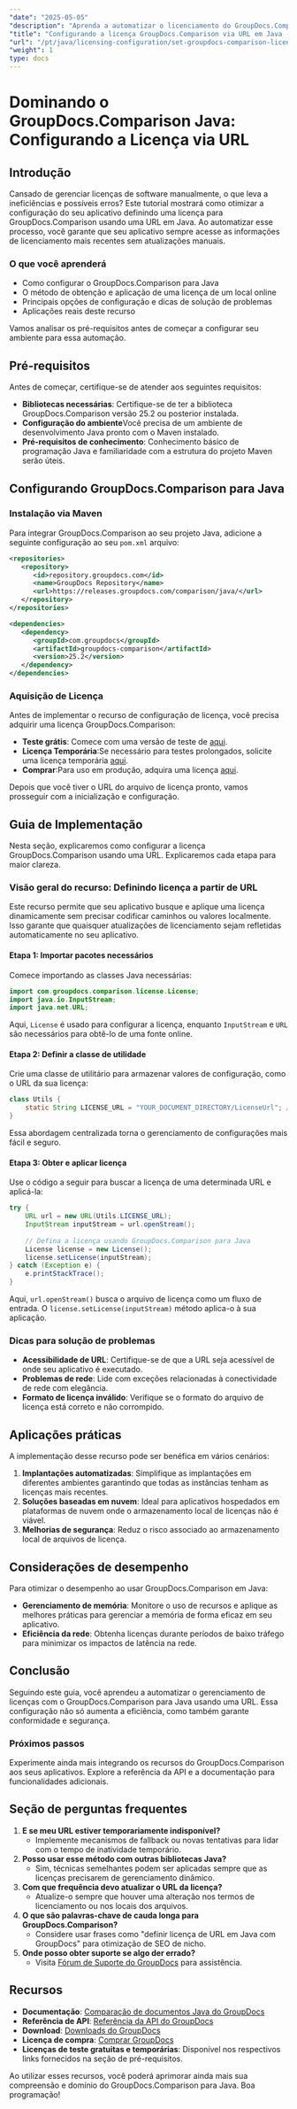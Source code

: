```yaml
---
"date": "2025-05-05"
"description": "Aprenda a automatizar o licenciamento do GroupDocs.Comparison usando uma URL em Java. Simplifique sua configuração e garanta licenças sempre atualizadas."
"title": "Configurando a licença GroupDocs.Comparison via URL em Java - Simplificando a automação de licenciamento"
"url": "/pt/java/licensing-configuration/set-groupdocs-comparison-license-url-java/"
"weight": 1
type: docs
---
```

# Dominando o GroupDocs.Comparison Java: Configurando a Licença via URL

## Introdução

Cansado de gerenciar licenças de software manualmente, o que leva a ineficiências e possíveis erros? Este tutorial mostrará como otimizar a configuração do seu aplicativo definindo uma licença para GroupDocs.Comparison usando uma URL em Java. Ao automatizar esse processo, você garante que seu aplicativo sempre acesse as informações de licenciamento mais recentes sem atualizações manuais.

### O que você aprenderá
- Como configurar o GroupDocs.Comparison para Java
- O método de obtenção e aplicação de uma licença de um local online
- Principais opções de configuração e dicas de solução de problemas
- Aplicações reais deste recurso

Vamos analisar os pré-requisitos antes de começar a configurar seu ambiente para essa automação.

## Pré-requisitos
Antes de começar, certifique-se de atender aos seguintes requisitos:

- **Bibliotecas necessárias**: Certifique-se de ter a biblioteca GroupDocs.Comparison versão 25.2 ou posterior instalada.
- **Configuração do ambiente**Você precisa de um ambiente de desenvolvimento Java pronto com o Maven instalado.
- **Pré-requisitos de conhecimento**: Conhecimento básico de programação Java e familiaridade com a estrutura do projeto Maven serão úteis.

## Configurando GroupDocs.Comparison para Java

### Instalação via Maven
Para integrar GroupDocs.Comparison ao seu projeto Java, adicione a seguinte configuração ao seu `pom.xml` arquivo:

```xml
<repositories>
   <repository>
      <id>repository.groupdocs.com</id>
      <name>GroupDocs Repository</name>
      <url>https://releases.groupdocs.com/comparison/java/</url>
   </repository>
</repositories>

<dependencies>
   <dependency>
      <groupId>com.groupdocs</groupId>
      <artifactId>groupdocs-comparison</artifactId>
      <version>25.2</version>
   </dependency>
</dependencies>
```

### Aquisição de Licença
Antes de implementar o recurso de configuração de licença, você precisa adquirir uma licença GroupDocs.Comparison:
- **Teste grátis**: Comece com uma versão de teste de [aqui](https://releases.groupdocs.com/comparison/java/).
- **Licença Temporária**:Se necessário para testes prolongados, solicite uma licença temporária [aqui](https://purchase.groupdocs.com/temporary-license/).
- **Comprar**:Para uso em produção, adquira uma licença [aqui](https://purchase.groupdocs.com/buy).

Depois que você tiver o URL do arquivo de licença pronto, vamos prosseguir com a inicialização e configuração.

## Guia de Implementação
Nesta seção, explicaremos como configurar a licença GroupDocs.Comparison usando uma URL. Explicaremos cada etapa para maior clareza.

### Visão geral do recurso: Definindo licença a partir de URL
Este recurso permite que seu aplicativo busque e aplique uma licença dinamicamente sem precisar codificar caminhos ou valores localmente. Isso garante que quaisquer atualizações de licenciamento sejam refletidas automaticamente no seu aplicativo.

#### Etapa 1: Importar pacotes necessários
Comece importando as classes Java necessárias:

```java
import com.groupdocs.comparison.license.License;
import java.io.InputStream;
import java.net.URL;
```
Aqui, `License` é usado para configurar a licença, enquanto `InputStream` e `URL` são necessários para obtê-lo de uma fonte online.

#### Etapa 2: Definir a classe de utilidade
Crie uma classe de utilitário para armazenar valores de configuração, como o URL da sua licença:

```java
class Utils {
    static String LICENSE_URL = "YOUR_DOCUMENT_DIRECTORY/LicenseUrl"; // Substituir pelo caminho real da URL da licença
}
```
Essa abordagem centralizada torna o gerenciamento de configurações mais fácil e seguro.

#### Etapa 3: Obter e aplicar licença
Use o código a seguir para buscar a licença de uma determinada URL e aplicá-la:

```java
try {
    URL url = new URL(Utils.LICENSE_URL);
    InputStream inputStream = url.openStream();
    
    // Defina a licença usando GroupDocs.Comparison para Java
    License license = new License();
    license.setLicense(inputStream);
} catch (Exception e) {
    e.printStackTrace();
}
```
Aqui, `url.openStream()` busca o arquivo de licença como um fluxo de entrada. O `license.setLicense(inputStream)` método aplica-o à sua aplicação.

### Dicas para solução de problemas
- **Acessibilidade de URL**: Certifique-se de que a URL seja acessível de onde seu aplicativo é executado.
- **Problemas de rede**: Lide com exceções relacionadas à conectividade de rede com elegância.
- **Formato de licença inválido**: Verifique se o formato do arquivo de licença está correto e não corrompido.

## Aplicações práticas
A implementação desse recurso pode ser benéfica em vários cenários:
1. **Implantações automatizadas**: Simplifique as implantações em diferentes ambientes garantindo que todas as instâncias tenham as licenças mais recentes.
2. **Soluções baseadas em nuvem**: Ideal para aplicativos hospedados em plataformas de nuvem onde o armazenamento local de licenças não é viável.
3. **Melhorias de segurança**: Reduz o risco associado ao armazenamento local de arquivos de licença.

## Considerações de desempenho
Para otimizar o desempenho ao usar GroupDocs.Comparison em Java:
- **Gerenciamento de memória**: Monitore o uso de recursos e aplique as melhores práticas para gerenciar a memória de forma eficaz em seu aplicativo.
- **Eficiência da rede**: Obtenha licenças durante períodos de baixo tráfego para minimizar os impactos de latência na rede.

## Conclusão
Seguindo este guia, você aprendeu a automatizar o gerenciamento de licenças com o GroupDocs.Comparison para Java usando uma URL. Essa configuração não só aumenta a eficiência, como também garante conformidade e segurança.

### Próximos passos
Experimente ainda mais integrando os recursos do GroupDocs.Comparison aos seus aplicativos. Explore a referência da API e a documentação para funcionalidades adicionais.

## Seção de perguntas frequentes
1. **E se meu URL estiver temporariamente indisponível?**
   - Implemente mecanismos de fallback ou novas tentativas para lidar com o tempo de inatividade temporário.
2. **Posso usar esse método com outras bibliotecas Java?**
   - Sim, técnicas semelhantes podem ser aplicadas sempre que as licenças precisarem de gerenciamento dinâmico.
3. **Com que frequência devo atualizar o URL da licença?**
   - Atualize-o sempre que houver uma alteração nos termos de licenciamento ou nos locais dos arquivos.
4. **O que são palavras-chave de cauda longa para GroupDocs.Comparison?**
   - Considere usar frases como "definir licença de URL em Java com GroupDocs" para otimização de SEO de nicho.
5. **Onde posso obter suporte se algo der errado?**
   - Visita [Fórum de Suporte do GroupDocs](https://forum.groupdocs.com/c/comparison) para assistência.

## Recursos
- **Documentação**: [Comparação de documentos Java do GroupDocs](https://docs.groupdocs.com/comparison/java/)
- **Referência de API**: [Referência da API do GroupDocs](https://reference.groupdocs.com/comparison/java/)
- **Download**: [Downloads do GroupDocs](https://releases.groupdocs.com/comparison/java/)
- **Licença de compra**: [Comprar GroupDocs](https://purchase.groupdocs.com/buy)
- **Licenças de teste gratuitas e temporárias**: Disponível nos respectivos links fornecidos na seção de pré-requisitos.

Ao utilizar esses recursos, você poderá aprimorar ainda mais sua compreensão e domínio do GroupDocs.Comparison para Java. Boa programação!